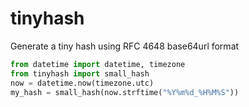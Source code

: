 # tinyhash
Generate a tiny hash using RFC 4648 base64url format


```python
from datetime import datetime, timezone
from tinyhash import small_hash
now = datetime.now(timezone.utc)
my_hash = small_hash(now.strftime("%Y%m%d_%H%M%S"))
```
